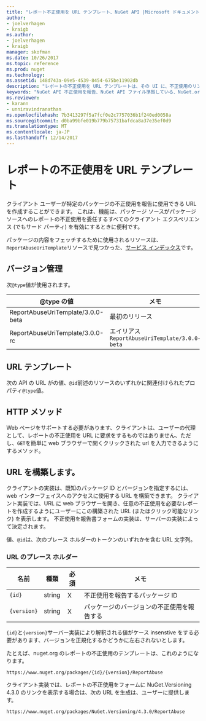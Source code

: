```yaml
---
title: "レポート不正使用を URL テンプレート、NuGet API |Microsoft ドキュメント"
author:
- joelverhagen
- kraigb
ms.author:
- joelverhagen
- kraigb
manager: skofman
ms.date: 10/26/2017
ms.topic: reference
ms.prod: nuget
ms.technology: 
ms.assetid: 148d743a-09e5-4539-8454-675be11902db
description: "レポートの不正使用を URL テンプレートは、その UI に、不正使用のリンクを表示するクライアントを使用できます。"
keywords: "NuGet API 不正使用を報告、NuGet API ファイル準拠している、NuGet.org レポート URL テンプレート"
ms.reviewer:
- karann
- unniravindranathan
ms.openlocfilehash: 7b3413297f5a7fcf0e2c7757036b1f240ed0058a
ms.sourcegitcommit: d0ba99bfe019b779b75731bafdca8a37e35ef0d9
ms.translationtype: MT
ms.contentlocale: ja-JP
ms.lasthandoff: 12/14/2017
---
```

# <a name="report-abuse-url-template"></a>レポートの不正使用を URL テンプレート

クライアント ユーザーが特定のパッケージの不正使用を報告に使用できる URL を作成することができます。 これは、機能は、パッケージ ソースがパッケージ ソースへのレポートの不正使用を委任するすべてのクライアント エクスペリエンス (でもサード パーティ) を有効にするときに便利です。

パッケージの内容をフェッチするために使用されるリソースは、`ReportAbuseUriTemplate`リソースで見つかった、[サービス インデックス](service-index.md)です。

## <a name="versioning"></a>バージョン管理

次`@type`値が使用されます。

@type の値                       | メモ
--------------------------------- | -----
ReportAbuseUriTemplate/3.0.0-beta | 最初のリリース
ReportAbuseUriTemplate/3.0.0-rc   | エイリアス`ReportAbuseUriTemplate/3.0.0-beta`

## <a name="url-template"></a>URL テンプレート

次の API の URL がの値、`@id`前述のリソースのいずれかに関連付けられたプロパティ`@type`値。

## <a name="http-methods"></a>HTTP メソッド

Web ページをサポートする必要があります、クライアントは、ユーザーの代理として、レポートの不正使用を URL に要求をするものではありません、ただし、`GET`を簡単に web ブラウザーで開くクリックされた url を入力できるようにするメソッド。

## <a name="construct-the-url"></a>URL を構築します。

クライアントの実装は、既知のパッケージ ID とバージョンを指定するには、web インターフェイスへのアクセスに使用する URL を構築できます。 クライアント実装では、URL に web ブラウザーを開き、任意の不正使用を必要なレポートを作成するようにユーザーにこの構築された URL (またはクリック可能なリンク) を表示します。 不正使用を報告書フォームの実装は、サーバーの実装によって決定されます。

値、`@id`は、次のプレース ホルダーのトークンのいずれかを含む URL 文字列。

### <a name="url-placeholders"></a>URL のプレース ホルダー

名前        | 種類    | 必須 | メモ
----------- | ------- | -------- | -----
`{id}`      | string  | Ｘ       | 不正使用を報告するパッケージ ID
`{version}` | string  | Ｘ       | パッケージのバージョンの不正使用を報告する

`{id}`と`{version}`サーバー実装により解釈される値がケース insenstive をする必要があります、バージョンを正規化するかどうかに左右されないとします。

たとえば、nuget.org のレポートの不正使用のテンプレートは、これのようになります。

```
https://www.nuget.org/packages/{id}/{version}/ReportAbuse
```

クライアント実装では、レポートの不正使用をフォームに NuGet.Versioning 4.3.0 のリンクを表示する場合は、次の URL を生成は、ユーザーに提供します。

```
https://www.nuget.org/packages/NuGet.Versioning/4.3.0/ReportAbuse
```